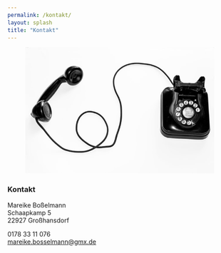 ```yaml
---
permalink: /kontakt/
layout: splash
title: "Kontakt"
---
```


<figure class="align-right">
  <img src="https://github.com/mbosselmann/portfolio/blob/master/assets/images/kontakt.jpg?raw=true" alt="">
</figure>

### Kontakt 

Mareike Boßelmann  
Schaapkamp 5  
22927 Großhansdorf

0178 33 11 076  
mareike.bosselmann@gmx.de
